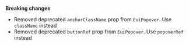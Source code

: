 **Breaking changes**

- Removed deprecated `anchorClassName` prop from `EuiPopover`. Use `className` instead
- Removed deprecated `buttonRef` prop from `EuiPopover`. Use `popoverRef` instead
